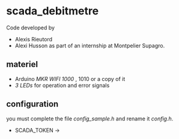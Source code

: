 # scada_debitmetre
Code developed by 
* Alexis Rieutord
* Alexi Husson
as part of an internship at Montpelier Supagro.

## materiel
* Arduino _MKR WIFI 1000_ , 1010 or a copy of it
* _3 LEDs_ for operation and error signals 

## configuration 
you must complete the file _config_sample.h_ and rename it _config.h_.
- SCADA_TOKEN ->
